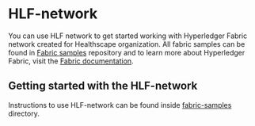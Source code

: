 # HLF-network

You can use HLF network to get started working with Hyperledger Fabric network created for Healthscape organization. All fabric samples can be found in [Fabric samples](https://github.com/hyperledger/fabric-samples) repository and to learn more about Hyperledger Fabric, visit the [Fabric documentation](https://hyperledger-fabric.readthedocs.io/en/latest).

## Getting started with the HLF-network

Instructions to use HLF-network can be found inside [fabric-samples](https://github.com/Healthscape/HLF-network/tree/main/fabric-samples) directory. 
